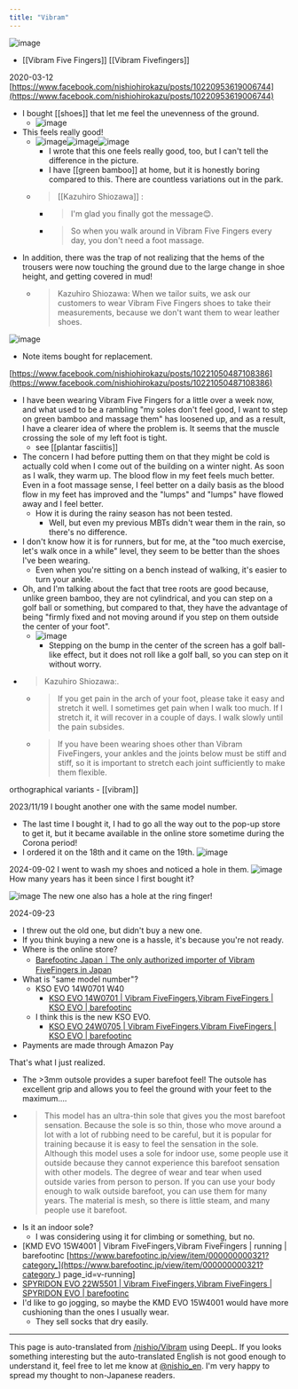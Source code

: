 ```yaml
---
title: "Vibram"
---
```


![image](https://gyazo.com/345b2cc81f43ecb9f782bc557962d61e/thumb/1000)
- [[Vibram Five Fingers]]
[[Vibram Fivefingers]]

2020-03-12
[https://www.facebook.com/nishiohirokazu/posts/10220953619006744](https://www.facebook.com/nishiohirokazu/posts/10220953619006744)
- I bought [[shoes]] that let me feel the unevenness of the ground.
    - ![image](https://gyazo.com/7a5a1cae9d19682c0402ea63ebacd849/thumb/1000)
- This feels really good!
    - ![image](https://gyazo.com/ccdda410396b87093ce0d15c862f72a2/thumb/1000)![image](https://gyazo.com/475af64cfebadaf560edc325721eec8f/thumb/1000)![image](https://gyazo.com/07794d1f2bfa53e17836c404015a5d72/thumb/1000)
        - I wrote that this one feels really good, too, but I can't tell the difference in the picture.
        - I have [[green bamboo]] at home, but it is honestly boring compared to this. There are countless variations out in the park.
    - >  [[Kazuhiro Shiozawa]] :
        - > I'm glad you finally got the message😊.
        - > So when you walk around in Vibram Five Fingers every day, you don't need a foot massage.
- In addition, there was the trap of not realizing that the hems of the trousers were now touching the ground due to the large change in shoe height, and getting covered in mud!
    - > Kazuhiro Shiozawa: When we tailor suits, we ask our customers to wear Vibram Five Fingers shoes to take their measurements, because we don't want them to wear leather shoes.

![image](https://gyazo.com/f0b2f696dd3a59e1c951d1d3a5dfde54/thumb/1000)
- Note items bought for replacement.

[https://www.facebook.com/nishiohirokazu/posts/10221050487108386](https://www.facebook.com/nishiohirokazu/posts/10221050487108386)
- I have been wearing Vibram Five Fingers for a little over a week now, and what used to be a rambling "my soles don't feel good, I want to step on green bamboo and massage them" has loosened up, and as a result, I have a clearer idea of where the problem is. It seems that the muscle crossing the sole of my left foot is tight.
    - see  [[plantar fasciitis]]
- The concern I had before putting them on that they might be cold is actually cold when I come out of the building on a winter night. As soon as I walk, they warm up. The blood flow in my feet feels much better. Even in a foot massage sense, I feel better on a daily basis as the blood flow in my feet has improved and the "lumps" and "lumps" have flowed away and I feel better.
    - How it is during the rainy season has not been tested.
        - Well, but even my previous MBTs didn't wear them in the rain, so there's no difference.
- I don't know how it is for runners, but for me, at the "too much exercise, let's walk once in a while" level, they seem to be better than the shoes I've been wearing.
    - Even when you're sitting on a bench instead of walking, it's easier to turn your ankle.
- Oh, and I'm talking about the fact that tree roots are good because, unlike green bamboo, they are not cylindrical, and you can step on a golf ball or something, but compared to that, they have the advantage of being "firmly fixed and not moving around if you step on them outside the center of your foot".
    - ![image](https://gyazo.com/bd89717ede622a22b38cd5ee5e27081b/thumb/1000)
        - Stepping on the bump in the center of the screen has a golf ball-like effect, but it does not roll like a golf ball, so you can step on it without worry.
- > Kazuhiro Shiozawa:.
    - >  If you get pain in the arch of your foot, please take it easy and stretch it well. I sometimes get pain when I walk too much. If I stretch it, it will recover in a couple of days. I walk slowly until the pain subsides.
    - >  If you have been wearing shoes other than Vibram FiveFingers, your ankles and the joints below must be stiff and stiff, so it is important to stretch each joint sufficiently to make them flexible.

orthographical variants
    - [[vibram]]


2023/11/19
I bought another one with the same model number.
- The last time I bought it, I had to go all the way out to the pop-up store to get it, but it became available in the online store sometime during the Corona period!
- I ordered it on the 18th and it came on the 19th.
![image](https://gyazo.com/7828c3b6897a4752a48fc69df6b8d282/thumb/1000)


2024-09-02
I went to wash my shoes and noticed a hole in them.
![image](https://gyazo.com/48b4e05fe259162ddc07410d5c233b2c/thumb/1000)
How many years has it been since I first bought it?

![image](https://gyazo.com/85c5787a81f05f6199d04039db42bfd0/thumb/1000)
The new one also has a hole at the ring finger!

2024-09-23
- I threw out the old one, but didn't buy a new one.
- If you think buying a new one is a hassle, it's because you're not ready.
- Where is the online store?
    - [Barefootinc Japan｜The only authorized importer of Vibram FiveFingers in Japan](https://www.barefootinc.jp/)
- What is "same model number"?
    - KSO EVO 14W0701 W40
        - [KSO EVO 14W0701 | Vibram FiveFingers,Vibram FiveFingers | KSO EVO | barefootinc](https://www.barefootinc.jp/view/item/000000000069?category_page_id=vibram-kso-evo)
    - I think this is the new KSO EVO.
        - [KSO EVO 24W0705 | Vibram FiveFingers,Vibram FiveFingers | KSO EVO | barefootinc](https://www.barefootinc.jp/view/item/000000000317?category_page_id=vibram-kso-evo)
- Payments are made through Amazon Pay

That's what I just realized.
- The >3mm outsole provides a super barefoot feel! The outsole has excellent grip and allows you to feel the ground with your feet to the maximum....
- >  This model has an ultra-thin sole that gives you the most barefoot sensation. Because the sole is so thin, those who move around a lot with a lot of rubbing need to be careful, but it is popular for training because it is easy to feel the sensation in the sole. Although this model uses a sole for indoor use, some people use it outside because they cannot experience this barefoot sensation with other models. The degree of wear and tear when used outside varies from person to person. If you can use your body enough to walk outside barefoot, you can use them for many years. The material is mesh, so there is little steam, and many people use it barefoot.
- Is it an indoor sole?
    - I was considering using it for climbing or something, but no.
- [KMD EVO 15W4001 | Vibram FiveFingers,Vibram FiveFingers | running | barefootinc [https://www.barefootinc.jp/view/item/000000000321?category_](https://www.barefootinc.jp/view/item/000000000321?category_) page_id=v-running]
- [SPYRIDON EVO 22W5501 | Vibram FiveFingers,Vibram FiveFingers | SPYRIDON EVO | barefootinc](https://www.barefootinc.jp/view/item/000000000282)
- I'd like to go jogging, so maybe the KMD EVO 15W4001 would have more cushioning than the ones I usually wear.
    - They sell socks that dry easily.



---
This page is auto-translated from [/nishio/Vibram](https://scrapbox.io/nishio/Vibram) using DeepL. If you looks something interesting but the auto-translated English is not good enough to understand it, feel free to let me know at [@nishio_en](https://twitter.com/nishio_en). I'm very happy to spread my thought to non-Japanese readers.